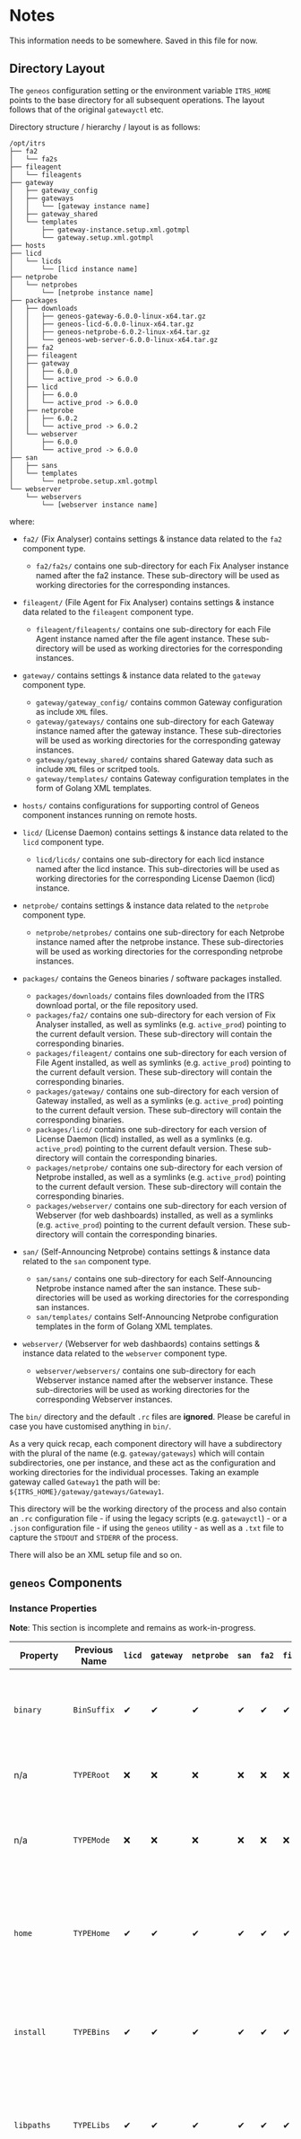 # Notes

This information needs to be somewhere. Saved in this file for now.

## Directory Layout

The `geneos` configuration setting or the environment variable
`ITRS_HOME` points to the base directory for all subsequent operations.
The layout follows that of the original `gatewayctl` etc.

Directory structure / hierarchy / layout is as follows:

```text
/opt/itrs
├── fa2
│   └── fa2s
├── fileagent
│   └── fileagents
├── gateway
│   ├── gateway_config
│   ├── gateways
│   │   └── [gateway instance name]
│   ├── gateway_shared
│   └── templates
│       ├── gateway-instance.setup.xml.gotmpl
│       └── gateway.setup.xml.gotmpl
├── hosts
├── licd
│   └── licds
│       └── [licd instance name]
├── netprobe
│   └── netprobes
│       └── [netprobe instance name]
├── packages
│   ├── downloads
│   │   ├── geneos-gateway-6.0.0-linux-x64.tar.gz
│   │   ├── geneos-licd-6.0.0-linux-x64.tar.gz
│   │   ├── geneos-netprobe-6.0.2-linux-x64.tar.gz
│   │   └── geneos-web-server-6.0.0-linux-x64.tar.gz
│   ├── fa2
│   ├── fileagent
│   ├── gateway
│   │   ├── 6.0.0
│   │   └── active_prod -> 6.0.0
│   ├── licd
│   │   ├── 6.0.0
│   │   └── active_prod -> 6.0.0
│   ├── netprobe
│   │   ├── 6.0.2
│   │   └── active_prod -> 6.0.2
│   └── webserver
│       ├── 6.0.0
│       └── active_prod -> 6.0.0
├── san
│   ├── sans
│   └── templates
│       └── netprobe.setup.xml.gotmpl
└── webserver
    └── webservers
        └── [webserver instance name]
```

where:

* `fa2/` (Fix Analyser) contains settings & instance data related to the
  `fa2` component type.

  * `fa2/fa2s/` contains one sub-directory for each Fix Analyser
    instance named after the fa2 instance. These sub-directory will be
    used as working directories for the corresponding instances.

* `fileagent/` (File Agent for Fix Analyser) contains settings &
  instance data related to the `fileagent` component type.

  * `fileagent/fileagents/` contains one sub-directory for each File
    Agent instance named after the file agent instance. These
    sub-directory will be used as working directories for the
    corresponding instances.

* `gateway/` contains settings & instance data related to the `gateway`
  component type.

  * `gateway/gateway_config/` contains common Gateway configuration as
    include `XML` files.
  * `gateway/gateways/` contains one sub-directory for each Gateway
    instance named after the gateway instance. These sub-directories
    will be used as working directories for the corresponding gateway
    instances.
  * `gateway/gateway_shared/` contains shared Gateway data such as
    include `XML` files or scritped tools.
  * `gateway/templates/` contains Gateway configuration templates in the
    form of Golang XML templates.

* `hosts/` contains configurations for supporting control of Geneos
  component instances running on remote hosts.
* `licd/` (License Daemon) contains settings & instance data related to
  the `licd` component type.
  * `licd/licds/` contains one sub-directory for each licd instance
    named after the licd instance. This sub-directories will be used as
    working directories for the corresponding License Daemon (licd)
    instance.

* `netprobe/` contains settings & instance data related to the
  `netprobe` component type.
  * `netprobe/netprobes/` contains one sub-directory for each Netprobe
    instance named after the netprobe instance. These sub-directories
    will be used as working directories for the corresponding netprobe
    instances.

* `packages/` contains the Geneos binaries / software packages
  installed.
  * `packages/downloads/` contains files downloaded from the ITRS
    download portal, or the file repository used.
  * `packages/fa2/` contains one sub-directory for each version of Fix
    Analyser installed, as well as symlinks (e.g. `active_prod`)
    pointing to the current default version. These sub-directory will
    contain the corresponding binaries.
  * `packages/fileagent/` contains one sub-directory for each version of
    File Agent installed, as well as symlinks (e.g. `active_prod`)
    pointing to the current default version. These sub-directory will
    contain the corresponding binaries.
  * `packages/gateway/` contains one sub-directory for each version of
    Gateway installed, as well as a symlinks (e.g. `active_prod`)
    pointing to the current default version.  These sub-directory will
    contain the corresponding binaries.
  * `packages/licd/` contains one sub-directory for each version of
    License Daemon (licd) installed, as well as a symlinks (e.g.
    `active_prod`) pointing to the current default version. These
    sub-directory will contain the corresponding binaries.
  * `packages/netprobe/` contains one sub-directory for each version of
    Netprobe installed, as well as a symlinks (e.g. `active_prod`)
    pointing to the current default version. These sub-directory will
    contain the corresponding binaries.
  * `packages/webserver/` contains one sub-directory for each version of
    Webserver (for web dashboards) installed, as well as a symlinks
    (e.g. `active_prod`) pointing to the current default version. These
    sub-directory will contain the corresponding binaries.

* `san/` (Self-Announcing Netprobe) contains settings & instance data
  related to the `san` component type.
  * `san/sans/` contains one sub-directory for each Self-Announcing
    Netprobe instance named after the san instance. These
    sub-directories will be used as working directories for the
    corresponding san instances.
  * `san/templates/` contains Self-Announcing Netprobe configuration
    templates in the form of Golang XML templates.

* `webserver/` (Webserver for web dashbaords) contains settings &
  instance data related to the `webserver` component type.
  * `webserver/webservers/` contains one sub-directory for each
    Webserver instance named after the webserver instance. These
    sub-directories will be used as working directories for the
    corresponding Webserver instances.

The `bin/` directory and the default `.rc` files are **ignored**.
Please be careful in case you have customised anything in `bin/`.

As a very quick recap, each component directory will have a subdirectory
with the plural of the name (e.g. `gateway/gateways`) which will contain
subdirectories, one per instance, and these act as the configuration and
working directories for the individual processes. Taking an example
gateway called `Gateway1` the path will be:
`${ITRS_HOME}/gateway/gateways/Gateway1`.

This directory will be the working directory of the process and also
contain an `.rc` configuration file - if using the legacy scripts (e.g.
`gatewayctl`) - or a `.json` configuration file - if using the `geneos`
utility - as well as a `.txt` file to capture the `STDOUT` and `STDERR`
of the process.

There will also be an XML setup file and so on.


## `geneos` Components

### Instance Properties

**Note**: This section is incomplete and remains as work-in-progress.

| Property      | Previous Name | `licd`             | `gateway`          | `netprobe`         | `san`              | `fa2`              | `fileagent`        | `webserver`        | Description |
| --------      | ------------- | ------             | ---------          | ----------         | -----              | -----              | -----------        | -----------        | ----------- |
| `binary`      | `BinSuffix`   | ✔ | ✔ | ✔ | ✔ | ✔ | ✔ | ✔ | Name of the binary file used to run the instance of the componenent TYPE. |
| n/a           | `TYPERoot`    | ❌ | ❌ | ❌ | ❌ | ❌ | ❌ | ❌ | Root directory for the TYPE. Ignored. |
| n/a           | `TYPEMode`    | ❌ | ❌ | ❌ | ❌ | ❌ | ❌ | ❌ | Process execution mode - baskground or foregbround. Ignored. |
| `home`        | `TYPEHome`    | ✔ | ✔ | ✔ | ✔ | ✔ | ✔ | ✔ | Path to the instance's home directory, from where the instance component TYPE is started. |
| `install`     | `TYPEBins`    | ✔ | ✔ | ✔ | ✔ | ✔ | ✔ | ✔ | Path to the directory where the binaries of the component TYPE are installed. |
| `libpaths`    | `TYPELibs`    | ✔ | ✔ | ✔ | ✔ | ✔ | ✔ | ✔ | Library path(s) (separated by `:`) used by the instance of the component TYPE. |
| `logdir`      | `TYPELogD`    | ✔ | ✔ | ✔ | ✔ | ✔ | ✔ | ✔ | Path to the dorectory where logs are to be written for the instance of the component TYPE. |
| `logfile`     | `TYPELogF`    | ✔ | ✔ | ✔ | ✔ | ✔ | ✔ | ✔ | Name of the primary log file to be generated for the instance. |
| `name`        | `TYPEName`    | ✔ | ✔ | ✔ | ✔ | ✔ | ✔ | ✔ | Name of the instance. |
| `options`     | `TYPEOpts`    | ✔ | ✔ | ✔ | ✔ | ✔ | ✔ | ✔ | Additional command-line options to be used as part of the command line to start the instance of the component TYPE. |
| `port`        | `TYPEport`    | ✔ | ✔ | ✔ | ✔ | ✔ | ✔ | ✔ | Listening port used by the instance. |
| `program`     | `TYPEExec`    | ✔ | ✔ | ✔ | ✔ | ✔ | ✔ | ✔ | Absolute path to the binary file used to run the instance of the component TYPE. |
| `user`        | `TYPEUser`    | ✔ | ✔ | ✔ | ✔ | ✔ | ✔ | ✔ | User owning the instance. |
| `version`     | `TYPEBase`    | ✔ | ✔ | ✔ | ✔ | ✔ | ✔ | ✔ | Version as either the name of the directory holding the component TYPE's binaries or the name of the symlink pointing to that directory. |
| Gateway Specific: |
| `gatewayname` | n/a *         | ❌ | ✔ | ❌ | ❌ | ❌ | ❌ | ❌ | Name of the gateway instance. This can be different to the instance name. |
| `licdhost`    | `GateLicH`    | ❌ | ✔ | ❌ | ❌ | ❌ | ❌ | ❌ | Name of the host where the license daemon (licd) to be used by the gateway instance is hosted. |
| `licdport`    | `GateLicP`    | ❌ | ✔ | ❌ | ❌ | ❌ | ❌ | ❌ | Port number of the license daemon (licd) to be used by the gateway instance. |
| `licdsecure`  | `GateLicS` *  | ❌ | ✔ | ❌ | ❌ | ❌ | ❌ | ❌ | Flag indicating whether connection to licd is secured by TLS encryption. |
| `keyfile`     | n/a           | ❌ | ✔ | ❌ | ❌ | ❌ | ❌ | ❌ | External keyfile for AES 256 encoding. |
| `prevkeyfile` | n/a           | ❌ | ✔ | ❌ | ❌ | ❌ | ❌ | ❌ | External keyfile for AES 256 encoding. |
| Webserver Specific: |
| `maxmem`      | `WebsXmx`     | ❌ | ❌ | ❌ | ❌ | ❌ | ❌ | ✔ | Java value for maximum memory for the Web Server (`-Xmx`) |
| TLS Settings: |
| `certificate` | `TYPECert` *  | 🔘 | 🔘 | 🔘 | 🔘 | 🔘 | ❌ | 🔘 | File containing a TLS certificate used for Geneos internal secure comms (TLS-encrypted). |
| `privatekey`  | `TYPEKey` *   | 🔘 | 🔘 | 🔘 | 🔘 | 🔘 | ❌ | 🔘 | File containing the privatye key associated with the TLS certificate `certificate`, used for Geneos internal secure comms (TLS-encrypted). |

Note: Settings in the `Previous Name`column with an `*` indicate those that were interim values during the development of the program and did not exist in the original `binutils` implementation.

Key:

| Checkmarks | `TYPE` labels in Pervious Name Column |
| ------ | ------ |
| ✔ - Supported and **required** | `gate` - Gateways |
| :radio_button: - Supports and optional | `licd` - License Daemons |
| :x: - Not support (and ignored) | `netp` - Netprobes |
| | `webs` - Web servers |
| | `FAgent` - File Agent |

In addition to the above simple properties there are a number of
properties that are lists of values and these values must be specific
formats.

* `env`

